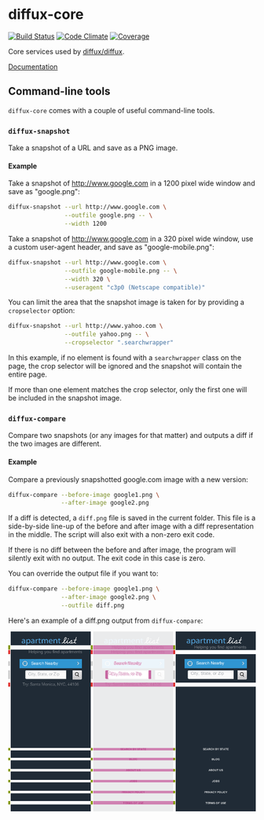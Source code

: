 diffux-core
===========
[![Build Status](https://travis-ci.org/diffux/diffux-core.svg)](https://travis-ci.org/diffux/diffux-core)
[![Code Climate](https://codeclimate.com/github/diffux/diffux-core.png)](https://codeclimate.com/github/diffux/diffux-core)
[![Coverage](https://codeclimate.com/github/diffux/diffux-core/coverage.png)](https://codeclimate.com/github/diffux/diffux-core)

Core services used by [diffux/diffux].

[Documentation]

[diffux/diffux]: https://github.com/diffux/diffux
[Documentation]: http://rubydoc.info/github/diffux/diffux-core

## Command-line tools

`diffux-core` comes with a couple of useful command-line tools.

### `diffux-snapshot`

Take a snapshot of a URL and save as a PNG image.

#### Example

Take a snapshot of http://www.google.com in a 1200 pixel wide window and save
as "google.png":

```bash
diffux-snapshot --url http://www.google.com \
                --outfile google.png -- \
                --width 1200
```

Take a snapshot of http://www.google.com in a 320 pixel wide window, use a
custom user-agent header, and save as "google-mobile.png":

```bash
diffux-snapshot --url http://www.google.com \
                --outfile google-mobile.png -- \
                --width 320 \
                --useragent "c3p0 (Netscape compatible)"
```

You can limit the area that the snapshot image is taken for by providing a
`cropselector` option:

```bash
diffux-snapshot --url http://www.yahoo.com \
                --outfile yahoo.png -- \
                --cropselector ".searchwrapper"
```

In this example, if no element is found with a `searchwrapper` class on the
page, the crop selector will be ignored and the snapshot will contain the
entire page.

If more than one element matches the crop selector, only the first one will be
included in the snapshot image.

### `diffux-compare`

Compare two snapshots (or any images for that matter) and outputs a diff if the
two images are different.

#### Example

Compare a previously snapshotted google.com image with a new version:

```bash
diffux-compare --before-image google1.png \
               --after-image google2.png
```

If a diff is detected, a `diff.png` file is saved in the current folder. This
file is a side-by-side line-up of the before and after image with a diff
representation in the middle. The script will also exit with a non-zero exit
code.

If there is no diff between the before and after image, the program will
silently exit with no output. The exit code in this case is zero.

You can override the output file if you want to:

```bash
diffux-compare --before-image google1.png \
               --after-image google2.png \
               --outfile diff.png
```

Here's an example of a diff.png output from `diffux-compare`:

![Example of a Diffux diff](diff-example.png?raw=true "Example of a Diffux diff")
